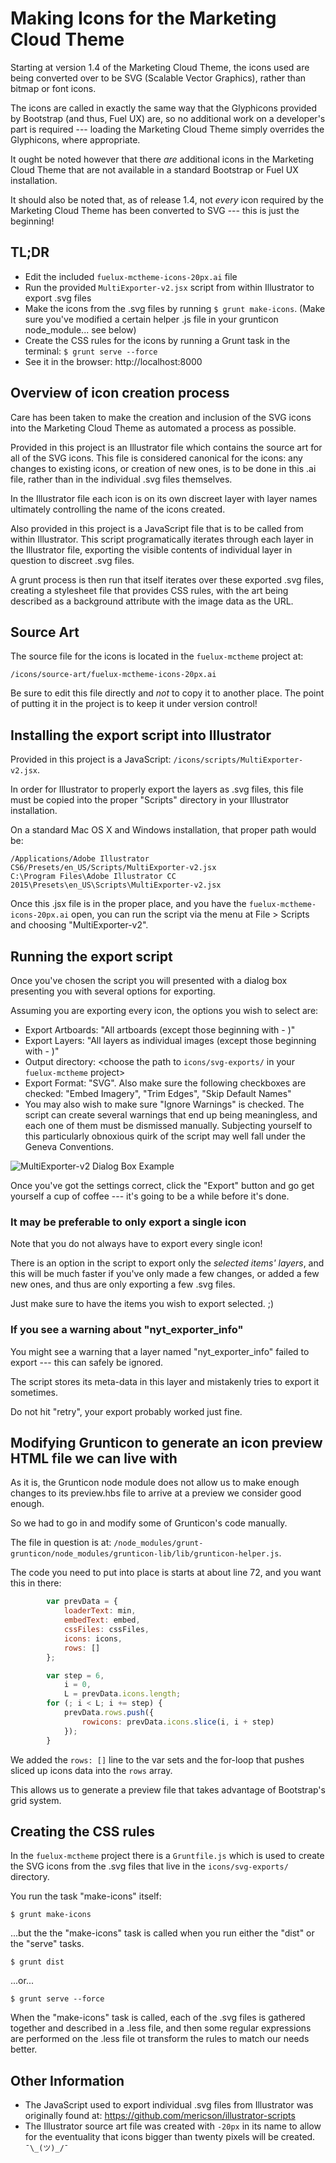 # Making Icons for the Marketing Cloud Theme

Starting at version 1.4 of the Marketing Cloud Theme, the icons used are being converted over to be SVG (Scalable Vector Graphics), rather than bitmap or font icons.

The icons are called in exactly the same way that the Glyphicons provided by Bootstrap (and thus, Fuel UX) are, so no additional work on a developer's part is required --- loading the Marketing Cloud Theme simply overrides the Glyphicons, where appropriate.

It ought be noted however that there *are* additional icons in the Marketing Cloud Theme that are not available in a standard Bootstrap or Fuel UX installation.

It should also be noted that, as of release 1.4, not *every* icon required by the Marketing Cloud Theme has been converted to SVG --- this is just the beginning!



## TL;DR

- Edit the included `fuelux-mctheme-icons-20px.ai` file
- Run the provided `MultiExporter-v2.jsx` script from within Illustrator to export .svg files
- Make the icons from the .svg files by running `$ grunt make-icons`. (Make sure you've modified a certain helper .js file in your grunticon node_module... see below)
- Create the CSS rules for the icons by running a Grunt task in the terminal: `$ grunt serve --force`
- See it in the browser: http://localhost:8000



## Overview of icon creation process

Care has been taken to make the creation and inclusion of the SVG icons into the Marketing Cloud Theme as automated a process as possible.

Provided in this project is an Illustrator file which contains the source art for all of the SVG icons. This file is considered canonical for the icons: any changes to existing icons, or creation of new ones, is to be done in this .ai file, rather than in the individual .svg files themselves.

In the Illustrator file each icon is on its own discreet layer with layer names ultimately controlling the name of the icons created.

Also provided in this project is a JavaScript file that is to be called from within Illustrator. This script programatically iterates through each layer in the Illustrator file, exporting the visible contents of individual layer in question to discreet .svg files.

A grunt process is then run that itself iterates over these exported .svg files, creating a stylesheet file that provides CSS rules, with the art being described as a background attribute with the image data as the URL.



## Source Art

The source file for the icons is located in the `fuelux-mctheme` project at:

    /icons/source-art/fuelux-mctheme-icons-20px.ai

Be sure to edit this file directly and *not* to copy it to another place. The point of putting it in the project is to keep it under version control!



## Installing the export script into Illustrator

Provided in this project is a JavaScript: `/icons/scripts/MultiExporter-v2.jsx`.

In order for Illustrator to properly export the layers as .svg files, this file must be copied into the proper "Scripts" directory in your Illustrator installation.

On a standard Mac OS X and Windows installation, that proper path would be:

	/Applications/Adobe Illustrator CS6/Presets/en_US/Scripts/MultiExporter-v2.jsx
    C:\Program Files\Adobe Illustrator CC 2015\Presets\en_US\Scripts\MultiExporter-v2.jsx


Once this .jsx file is in the proper place, and you have the `fuelux-mctheme-icons-20px.ai` open, you can run the script via the menu at File > Scripts and choosing "MultiExporter-v2".



## Running the export script
Once you've chosen the script you will presented with a dialog box presenting you with several options for exporting.

Assuming you are exporting every icon, the options you wish to select are:

- Export Artboards: "All artboards (except those beginning with - )"
- Export Layers: "All layers as individual images (except those beginning with - )"
- Output directory: <choose the path to `icons/svg-exports/` in your `fuelux-mctheme` project>
- Export Format: "SVG". Also make sure the following checkboxes are checked: "Embed Imagery", "Trim Edges", "Skip Default Names"
- You may also wish to make sure "Ignore Warnings" is checked. The script can create several warnings that end up being meaningless, and each one of them must be dismissed manually. Subjecting yourself to this particularly obnoxious quirk of the script may well fall under the Geneva Conventions.


![MultiExporter-v2 Dialog Box Example](scripts/MultiExporter-v2-dialog-box-example.png "MultiExporter-v2 Dialog Box Example")



Once you've got the settings correct, click the "Export" button and go get yourself a cup of coffee --- it's going to be a while before it's done.


### It may be preferable to only export a single icon

Note that you do not always have to export every single icon!

There is an option in the script to export only the _selected items' layers_, and this will be much faster if you've only made a few changes, or added a few new ones, and thus are only exporting a few .svg files.

Just make sure to have the items you wish to export selected. ;)



### If you see a warning about "nyt_exporter_info"

You might see a warning that a layer named "nyt_exporter_info" failed to export --- this can safely be ignored.

The script stores its meta-data in this layer and mistakenly tries to export it sometimes. 

Do not hit "retry", your export probably worked just fine.



## Modifying Grunticon to generate an icon preview HTML file we can live with

As it is, the Grunticon node module does not allow us to make enough changes to its preview.hbs file to arrive at a preview we consider good enough. 

So we had to go in and modify some of Grunticon's code manually.

The file in question is at: `/node_modules/grunt-grunticon/node_modules/grunticon-lib/lib/grunticon-helper.js`.

The code you need to put into place is starts at about line 72, and you want this in there:

```javascript
		var prevData = {
			loaderText: min,
			embedText: embed,
			cssFiles: cssFiles,
			icons: icons,
			rows: []
		};

		var step = 6,
			i = 0,
			L = prevData.icons.length;
		for (; i < L; i += step) {
			prevData.rows.push({
				rowicons: prevData.icons.slice(i, i + step)
			});
		}

```

We added the `rows: []` line to the var sets and the for-loop that pushes sliced up icons data into the `rows` array.

This allows us to generate a preview file that takes advantage of Bootstrap's grid system.



## Creating the CSS rules 

In the `fuelux-mctheme` project there is a `Gruntfile.js` which is used to create the SVG icons from the .svg files that live in the `icons/svg-exports/` directory.

You run the task "make-icons" itself:

	$ grunt make-icons

...but the the "make-icons" task is called when you run either the "dist" or the "serve" tasks.

	$ grunt dist

...or...

    $ grunt serve --force


When the "make-icons" task is called, each of the .svg files is gathered together and described in a .less file, and then some regular expressions are performed on the .less file ot transform the rules to match our needs better.




## Other Information

- The JavaScript used to export individual .svg files from Illustrator was originally found at: https://github.com/mericson/illustrator-scripts
- The Illustrator source art file was created with `-20px` in its name to allow for the eventuality that icons bigger than twenty pixels will be created. `¯\_(ツ)_/¯`
